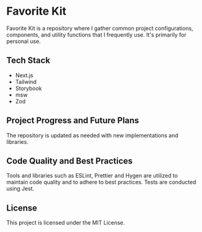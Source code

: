 # Favorite Kit

Favorite Kit is a repository where I gather common project configurations, components, and utility functions that I frequently use. It's primarily for personal use.

## Tech Stack

- Next.js
- Tailwind
- Storybook
- msw
- Zod

## Project Progress and Future Plans

The repository is updated as needed with new implementations and libraries.

## Code Quality and Best Practices

Tools and libraries such as ESLint, Prettier and Hygen are utilized to maintain code quality and to adhere to best practices. Tests are conducted using Jest.

## License

This project is licensed under the MIT License.
